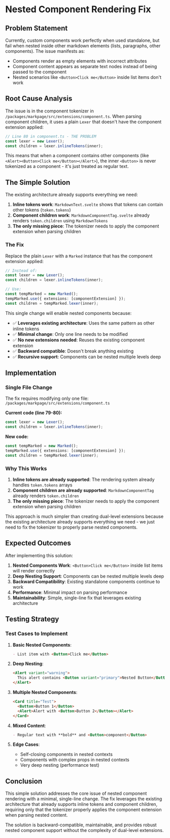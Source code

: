 # Nested Component Rendering Fix

## Problem Statement

Currently, custom components work perfectly when used standalone, but fail when nested inside other markdown elements (lists, paragraphs, other components). The issue manifests as:

- Components render as empty elements with incorrect attributes
- Component content appears as separate text nodes instead of being passed to the component
- Nested scenarios like `<Button>Click me</Button>` inside list items don't work

## Root Cause Analysis

The issue is in the component tokenizer in `/packages/markpage/src/extensions/component.ts`. When parsing component children, it uses a plain `Lexer` that doesn't have the component extension applied:

```typescript
// Line 80 in component.ts - THE PROBLEM
const lexer = new Lexer();
const children = lexer.inlineTokens(inner);
```

This means that when a component contains other components (like `<Alert><Button>Click me</Button></Alert>`), the inner `<Button>` is never tokenized as a component - it's just treated as regular text.

## The Simple Solution

The existing architecture already supports everything we need:

1. **Inline tokens work**: `MarkdownText.svelte` shows that tokens can contain other tokens (`token.tokens`)
2. **Component children work**: `MarkdownComponentTag.svelte` already renders `token.children` using `MarkdownTokens`
3. **The only missing piece**: The tokenizer needs to apply the component extension when parsing children

### The Fix

Replace the plain `Lexer` with a `Marked` instance that has the component extension applied:

```typescript
// Instead of:
const lexer = new Lexer();
const children = lexer.inlineTokens(inner);

// Use:
const tempMarked = new Marked();
tempMarked.use({ extensions: [componentExtension] });
const children = tempMarked.lexer(inner);
```

This single change will enable nested components because:

- ✅ **Leverages existing architecture**: Uses the same pattern as other inline tokens
- ✅ **Minimal change**: Only one line needs to be modified
- ✅ **No new extensions needed**: Reuses the existing component extension
- ✅ **Backward compatible**: Doesn't break anything existing
- ✅ **Recursive support**: Components can be nested multiple levels deep

## Implementation

### Single File Change

The fix requires modifying only one file: `/packages/markpage/src/extensions/component.ts`

**Current code (line 79-80):**
```typescript
const lexer = new Lexer();
const children = lexer.inlineTokens(inner);
```

**New code:**
```typescript
const tempMarked = new Marked();
tempMarked.use({ extensions: [componentExtension] });
const children = tempMarked.lexer(inner);
```

### Why This Works

1. **Inline tokens are already supported**: The rendering system already handles `token.tokens` arrays
2. **Component children are already supported**: `MarkdownComponentTag` already renders `token.children`
3. **The only missing piece**: The tokenizer needs to apply the component extension when parsing children

This approach is much simpler than creating dual-level extensions because the existing architecture already supports everything we need - we just need to fix the tokenizer to properly parse nested components.

## Expected Outcomes

After implementing this solution:

1. **Nested Components Work**: `<Button>Click me</Button>` inside list items will render correctly
2. **Deep Nesting Support**: Components can be nested multiple levels deep
3. **Backward Compatibility**: Existing standalone components continue to work
4. **Performance**: Minimal impact on parsing performance
5. **Maintainability**: Simple, single-line fix that leverages existing architecture

## Testing Strategy

### Test Cases to Implement

1. **Basic Nested Components**:
   ```markdown
   - List item with <Button>Click me</Button>
   ```

2. **Deep Nesting**:
   ```markdown
   <Alert variant="warning">
     This alert contains <Button variant="primary">Nested Button</Button>
   </Alert>
   ```

3. **Multiple Nested Components**:
   ```markdown
   <Card title="Test">
     <Button>Button 1</Button>
     <Alert>Alert with <Button>Button 2</Button></Alert>
   </Card>
   ```

4. **Mixed Content**:
   ```markdown
   - Regular text with **bold** and <Button>component</Button>
   ```

5. **Edge Cases**:
   - Self-closing components in nested contexts
   - Components with complex props in nested contexts
   - Very deep nesting (performance test)

## Conclusion

This simple solution addresses the core issue of nested component rendering with a minimal, single-line change. The fix leverages the existing architecture that already supports inline tokens and component children, requiring only that the tokenizer properly applies the component extension when parsing nested content.

The solution is backward-compatible, maintainable, and provides robust nested component support without the complexity of dual-level extensions.

